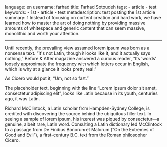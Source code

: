 
language: en
username: farhad
title: Farhad Sotoudeh
tags:
    - article
    - test
keywords:
    - 1st
    - article
    - test
metadescription: test posting the 1st article
summary: 1 Instead of focusing on content creation and hard work, we have learned how to master the art of doing nothing by providing massive amounts of whitespace and generic content that can seem massive, monolithic and worth your attention.

---

Until recently, the prevailing view assumed lorem ipsum was born as a nonsense text. “It's not Latin, though it looks like it, and it actually says nothing,” Before & After magazine answered a curious reader, “Its ‘words’ loosely approximate the frequency with which letters occur in English, which is why at a glance it looks pretty real.”

As Cicero would put it, “Um, not so fast.”

The placeholder text, beginning with the line “Lorem ipsum dolor sit amet, consectetur adipiscing elit”, looks like Latin because in its youth, centuries ago, it was Latin.

Richard McClintock, a Latin scholar from Hampden-Sydney College, is credited with discovering the source behind the ubiquitous filler text. In seeing a sample of lorem ipsum, his interest was piqued by consectetur—a genuine, albeit rare, Latin word. Consulting a Latin dictionary led McClintock to a passage from De Finibus Bonorum et Malorum (“On the Extremes of Good and Evil”), a first-century B.C. text from the Roman philosopher Cicero.

